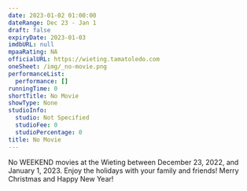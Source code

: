 ```yaml
---
date: 2023-01-02 01:00:00
dateRange: Dec 23 - Jan 1
draft: false
expiryDate: 2023-01-03
imdbURL: null
mpaaRating: NA
officialURL: https://wieting.tamatoledo.com
oneSheet: /img/_no-movie.png
performanceList:
  performance: []
runningTime: 0
shortTitle: No Movie
showType: None
studioInfo:
  studio: Not Specified
  studioFee: 0
  studioPercentage: 0
title: No Movie
---
```


No WEEKEND movies at the Wieting between December 23, 2022, and January 1, 2023.  Enjoy the holidays with your family and friends!  Merry Christmas and Happy New Year!